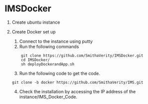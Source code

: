 # IMSDocker


1)	Create ubuntu instance
2)	Create Docker set up
    1.	Connect to the instance using putty
    2.	Run the following commands
    
    ```
        git clone https://github.com/SmithaVerity/IMSDocker.git 
        cd IMSDocker/
        sh deployDockerandApp.sh
    ```
    3.	Run the following code to get the code.

    ```
    git clone -b docker https://github.com/SmithaVerity/IMS.git
    ```
    4.	Check the installation by accessing the IP address of the instance/IMS_Docker_Code.

    
  
